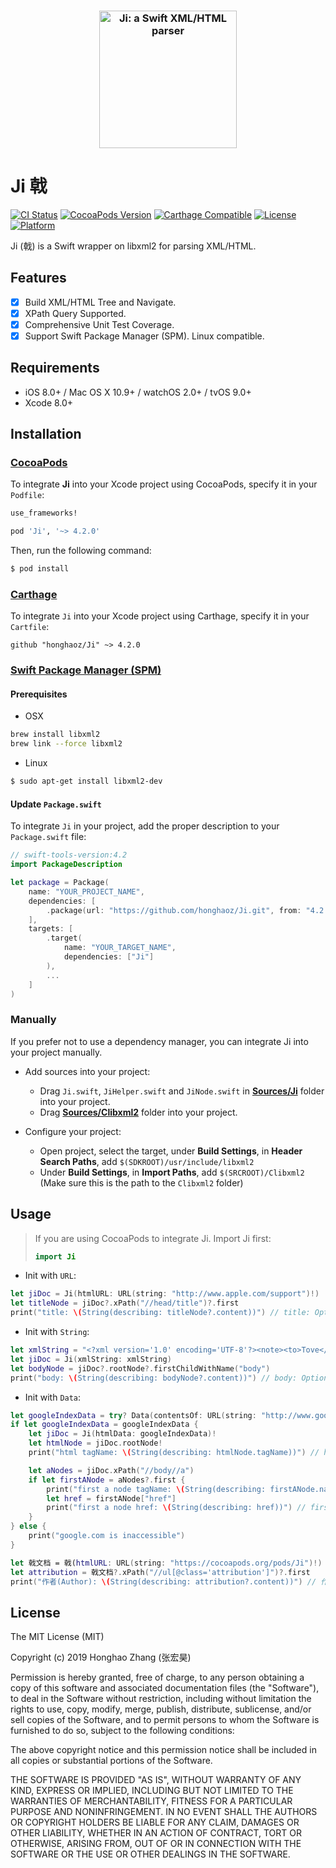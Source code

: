 <h3 align="center">
    <img src="Ji.png" width=220 alt="Ji: a Swift XML/HTML parser" />
</h3>

# Ji 戟
[![CI Status](https://travis-ci.org/honghaoz/Ji.svg?branch=master)](https://travis-ci.org/honghaoz/Ji)
[![CocoaPods Version](https://img.shields.io/cocoapods/v/Ji.svg?style=flat)](http://cocoapods.org/pods/Ji)
[![Carthage Compatible](https://img.shields.io/badge/Carthage-compatible-0473B3.svg?style=flat)](https://github.com/Carthage/Carthage)
[![License](https://img.shields.io/cocoapods/l/Ji.svg?style=flat)](http://cocoapods.org/pods/Ji)
[![Platform](https://img.shields.io/cocoapods/p/Ji.svg?style=flat)](http://cocoapods.org/pods/Ji)

Ji (戟) is a Swift wrapper on libxml2 for parsing XML/HTML.

## Features
- [x] Build XML/HTML Tree and Navigate.
- [x] XPath Query Supported.
- [x] Comprehensive Unit Test Coverage.
- [x] Support Swift Package Manager (SPM). Linux compatible.

## Requirements

- iOS 8.0+ / Mac OS X 10.9+ / watchOS 2.0+ / tvOS 9.0+
- Xcode 8.0+

## Installation

### [CocoaPods](http://cocoapods.org)

To integrate **Ji** into your Xcode project using CocoaPods, specify it in your `Podfile`:

```ruby
use_frameworks!

pod 'Ji', '~> 4.2.0'
```

Then, run the following command:

```bash
$ pod install
```

### [Carthage](http://github.com/Carthage/Carthage)

To integrate `Ji` into your Xcode project using Carthage, specify it in your `Cartfile`:

```ogdl
github "honghaoz/Ji" ~> 4.2.0
```

### [Swift Package Manager (SPM)](https://swift.org/package-manager)

#### Prerequisites
- OSX

```bash
brew install libxml2
brew link --force libxml2
```

- Linux
```bash
$ sudo apt-get install libxml2-dev
```

#### Update `Package.swift`
To integrate `Ji` in your project, add the proper description to your `Package.swift` file:
```swift
// swift-tools-version:4.2
import PackageDescription

let package = Package(
    name: "YOUR_PROJECT_NAME",
    dependencies: [
        .package(url: "https://github.com/honghaoz/Ji.git", from: "4.2.0")
    ],
    targets: [
        .target(
            name: "YOUR_TARGET_NAME",
            dependencies: ["Ji"]
        ),
        ...
    ]
)
```

### Manually

If you prefer not to use a dependency manager, you can integrate Ji into your project manually.

- Add sources into your project:
  - Drag `Ji.swift`, `JiHelper.swift` and `JiNode.swift` in [**Sources/Ji**](https://github.com/honghaoz/Ji/tree/master/Sources/Ji) folder into your project.
  - Drag [**Sources/Clibxml2**](https://github.com/honghaoz/Ji/tree/master/Sources/Clibxml2) folder into your project.

- Configure your project:
    - Open project, select the target, under **Build Settings**, in **Header Search Paths**, add `$(SDKROOT)/usr/include/libxml2`
    - Under **Build Settings**, in **Import Paths**, add `$(SRCROOT)/Clibxml2` (Make sure this is the path to the `Clibxml2` folder)

## Usage

> If you are using CocoaPods to integrate Ji. Import Ji first:
> ```swift
> import Ji
> ```

- Init with `URL`:
```swift
let jiDoc = Ji(htmlURL: URL(string: "http://www.apple.com/support")!)
let titleNode = jiDoc?.xPath("//head/title")?.first
print("title: \(String(describing: titleNode?.content))") // title: Optional("Official Apple Support")
```

- Init with `String`:
```swift
let xmlString = "<?xml version='1.0' encoding='UTF-8'?><note><to>Tove</to><from>Jani</from><heading>Reminder</heading><body>Don't forget me this weekend!</body></note>"
let jiDoc = Ji(xmlString: xmlString)
let bodyNode = jiDoc?.rootNode?.firstChildWithName("body")
print("body: \(String(describing: bodyNode?.content))") // body: Optional("Don\'t forget me this weekend!")
```

- Init with `Data`:
```swift
let googleIndexData = try? Data(contentsOf: URL(string: "http://www.google.com")!)
if let googleIndexData = googleIndexData {
    let jiDoc = Ji(htmlData: googleIndexData)!
    let htmlNode = jiDoc.rootNode!
    print("html tagName: \(String(describing: htmlNode.tagName))") // html tagName: Optional("html")

    let aNodes = jiDoc.xPath("//body//a")
    if let firstANode = aNodes?.first {
        print("first a node tagName: \(String(describing: firstANode.name))") // first a node tagName: Optional("a")
        let href = firstANode["href"]
        print("first a node href: \(String(describing: href))") // first a node href: Optional("http://www.google.ca/imghp?hl=en&tab=wi")
    }
} else {
    print("google.com is inaccessible")
}

let 戟文档 = 戟(htmlURL: URL(string: "https://cocoapods.org/pods/Ji")!)
let attribution = 戟文档?.xPath("//ul[@class='attribution']")?.first
print("作者(Author): \(String(describing: attribution?.content))") // 作者(Author): Optional("ByHonghao Zhang")
```

## License

The MIT License (MIT)

Copyright (c) 2019 Honghao Zhang (张宏昊)

Permission is hereby granted, free of charge, to any person obtaining a copy
of this software and associated documentation files (the "Software"), to deal
in the Software without restriction, including without limitation the rights
to use, copy, modify, merge, publish, distribute, sublicense, and/or sell
copies of the Software, and to permit persons to whom the Software is
furnished to do so, subject to the following conditions:

The above copyright notice and this permission notice shall be included in all
copies or substantial portions of the Software.

THE SOFTWARE IS PROVIDED "AS IS", WITHOUT WARRANTY OF ANY KIND, EXPRESS OR
IMPLIED, INCLUDING BUT NOT LIMITED TO THE WARRANTIES OF MERCHANTABILITY,
FITNESS FOR A PARTICULAR PURPOSE AND NONINFRINGEMENT. IN NO EVENT SHALL THE
AUTHORS OR COPYRIGHT HOLDERS BE LIABLE FOR ANY CLAIM, DAMAGES OR OTHER
LIABILITY, WHETHER IN AN ACTION OF CONTRACT, TORT OR OTHERWISE, ARISING FROM,
OUT OF OR IN CONNECTION WITH THE SOFTWARE OR THE USE OR OTHER DEALINGS IN THE
SOFTWARE.
